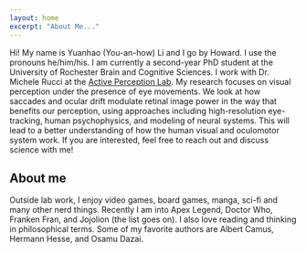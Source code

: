 ```yaml
---
layout: home
excerpt: "About Me..."
---
```


Hi! My name is Yuanhao (You-an-how) Li and I go by Howard. I use the pronouns he/him/his. I am currently a second-year PhD student at the University of Rochester Brain and Cognitive Sciences. I work with Dr. Michele Rucci at the [Active Perception Lab](https://aplab.bcs.rochester.edu/). My research focuses on visual perception under the presence of eye movements. We look at how saccades and ocular drift modulate retinal image power in the way that benefits our perception, using approaches including high-resolution eye-tracking, human psychophysics, and modeling of neural systems. This will lead to a better understanding of how the human visual and oculomotor system work. If you are interested, feel free to reach out and discuss science with me!

## About me

Outside lab work, I enjoy video games, board games, manga, sci-fi and many other nerd things. Recently I am into Apex Legend, Doctor Who, Franken Fran, and Jojolion (the list goes on). I also love reading and thinking in philosophical terms. Some of my favorite authors are Albert Camus, Hermann Hesse, and Osamu Dazai. 


  

